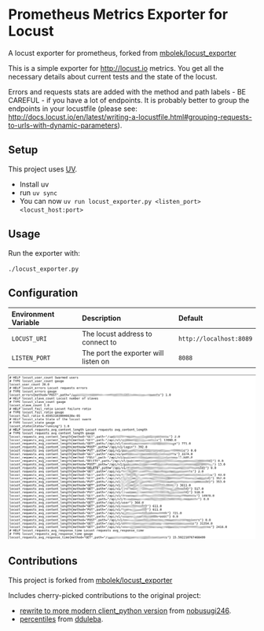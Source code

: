# Prometheus Metrics Exporter for Locust

A locust exporter for prometheus, forked from [mbolek/locust_exporter](https://github.com/mbolek/locust_exporter)

This is a simple exporter for http://locust.io metrics.
You get all the necessary details about current tests and the state of the locust.

Errors and requests stats are added with the method and path labels - BE CAREFUL - if you have a lot of endpoints.
It is probably better to group the endpoints in your locustfile (please
see: http://docs.locust.io/en/latest/writing-a-locustfile.html#grouping-requests-to-urls-with-dynamic-parameters).

## Setup

This project uses [UV](https://docs.astral.sh/uv/).

- Install uv
- run `uv sync`
- You can now `uv run locust_exporter.py <listen_port> <locust_host:port>`

## Usage

Run the exporter with:

`./locust_exporter.py`

## Configuration

| Environment Variable | Description                          | Default                 |
|:---------------------|:-------------------------------------|:------------------------|
| `LOCUST_URI`         | The locust address to connect to     | `http://localhost:8089` |
| `LISTEN_PORT`        | The port the exporter will listen on | `8088`                  |


![example metrics response](./docs/locust_exporter.png)

## Contributions

This project is forked from [mbolek/locust_exporter](https://github.com/mbolek/locust_exporter)

Includes cherry-picked contributions to the original project:
- [rewrite to more modern client_python version](https://github.com/nobusugi246/locust-exporter/commit/a08cbe780ce4511ba234775ad219e30aedd6fe5a#diff-84efe67fd91a0d0c078d0ca120f5537bf4b12c7ba424e68329d5354df438be47R52) from [nobusugi246](https://github.com/nobusugi246).
- [percentiles](https://github.com/dduleba/locust_exporter/commit/ec709fdd8c6791476ee6891748d1aa48b658d0de) from [dduleba](https://github.com/dduleba).
